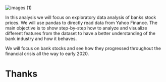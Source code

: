 ![images (1)](https://github.com/preetitikku/Stock-Analysis-Graphs/assets/141815756/2a87153c-1f5f-454f-b702-609ed16e722a)


In this analysis we will focus on exploratory data analysis of banks stock prices. We will use pandas to directly read data from Yahoo Finance.
The main objective is to show step-by-step how to analyze and visualize different features from the dataset to have a better understanding of the bank industry and 
how it behaves.

We will focus on bank stocks and see how they progressed throughout the financial crisis all the way to early 2020.

# Thanks
